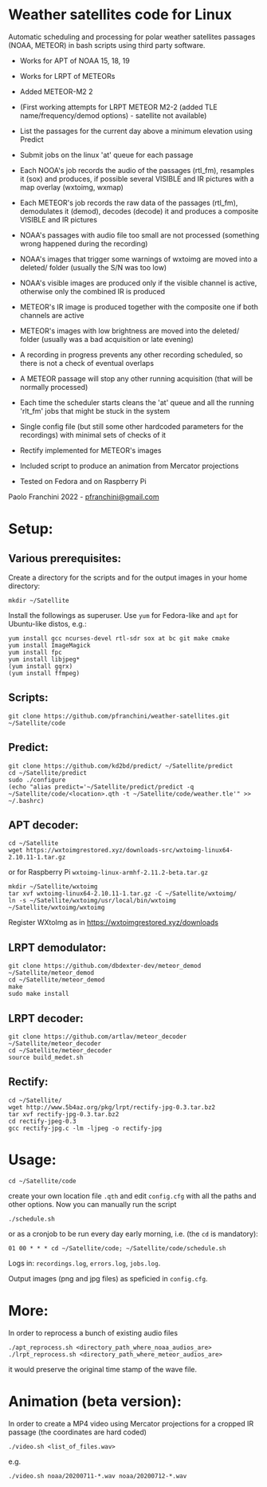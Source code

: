 # Weather satellites code for Linux

Automatic scheduling and processing for polar weather satellites passages (NOAA, METEOR) in bash scripts using third party software.

- Works for APT of NOAA 15, 18, 19
- Works for LRPT of METEORs
- Added METEOR-M2 2
- (First working attempts for LRPT METEOR M2-2 (added TLE name/frequency/demod options) - satellite not available)

- List the passages for the current day above a minimum elevation using Predict
- Submit jobs on the linux 'at' queue for each passage
- Each NOOA's job records the audio of the passages (rtl_fm), resamples it (sox) and produces, if possible several VISIBLE and IR pictures with a map overlay (wxtoimg, wxmap)
- Each METEOR's job records the raw data of the passages (rtl_fm), demodulates it (demod), decodes (decode) it and produces a composite VISIBLE and IR pictures
- NOAA's passages with audio file too small are not processed (something wrong happened during the recording)
- NOAA's images that trigger some warnings of wxtoimg are moved into a deleted/ folder (usually the S/N was too low)
- NOAA's visible images are produced only if the visible channel is active, otherwise only the combined IR is produced
- METEOR's IR image is produced together with the composite one if both channels are active
- METEOR's images with low brightness are moved into the deleted/ folder (usually was a bad acquisition or late evening)
- A recording in progress prevents any other recording scheduled, so there is not a check of eventual overlaps
- A METEOR passage will stop any other running acquisition (that will be normally processed)
- Each time the scheduler starts cleans the 'at' queue and all the running 'rlt_fm' jobs that might be stuck in the system
- Single config file (but still some other hardcoded parameters for the recordings) with minimal sets of checks of it
- Rectify implemented for METEOR's images
- Included script to produce an animation from Mercator projections
- Tested on Fedora and on Raspberry Pi

Paolo Franchini 2022 - pfranchini@gmail.com

Setup:
=====

Various prerequisites:
---------------------
Create a directory for the scripts and for the output images in your home directory:
```
mkdir ~/Satellite
```
Install the followings as superuser. Use `yum` for Fedora-like and `apt` for Ubuntu-like distos, e.g.:
```
yum install gcc ncurses-devel rtl-sdr sox at bc git make cmake
yum install ImageMagick
yum install fpc
yum install libjpeg*
(yum install gqrx)
(yum install ffmpeg)
```

Scripts:
-------
```
git clone https://github.com/pfranchini/weather-satellites.git ~/Satellite/code
```

Predict:
-------
```
git clone https://github.com/kd2bd/predict/ ~/Satellite/predict
cd ~/Satellite/predict
sudo ./configure
(echo "alias predict='~/Satellite/predict/predict -q ~/Satellite/code/<location>.qth -t ~/Satellite/code/weather.tle'" >> ~/.bashrc)
```

APT decoder:
-----------
```
cd ~/Satellite
wget https://wxtoimgrestored.xyz/downloads-src/wxtoimg-linux64-2.10.11-1.tar.gz
```
or for Raspberry Pi `wxtoimg-linux-armhf-2.11.2-beta.tar.gz`
```
mkdir ~/Satellite/wxtoimg
tar xvf wxtoimg-linux64-2.10.11-1.tar.gz -C ~/Satellite/wxtoimg/
ln -s ~/Satellite/wxtoimg/usr/local/bin/wxtoimg ~/Satellite/wxtoimg/wxtoimg
```
Register WXtoImg as in https://wxtoimgrestored.xyz/downloads

LRPT demodulator:
----------------
```
git clone https://github.com/dbdexter-dev/meteor_demod ~/Satellite/meteor_demod
cd ~/Satellite/meteor_demod
make
sudo make install
```

LRPT decoder:
------------
```
git clone https://github.com/artlav/meteor_decoder ~/Satellite/meteor_decoder
cd ~/Satellite/meteor_decoder
source build_medet.sh
```

Rectify:
-------
```
cd ~/Satellite/
wget http://www.5b4az.org/pkg/lrpt/rectify-jpg-0.3.tar.bz2
tar xvf rectify-jpg-0.3.tar.bz2
cd rectify-jpeg-0.3
gcc rectify-jpg.c -lm -ljpeg -o rectify-jpg
```


Usage:
=====
```
cd ~/Satellite/code
```
create your own location file `.qth` and edit `config.cfg` with all the paths and other options.
Now you can manually run the script
```
./schedule.sh
```
or as a cronjob to be run every day early morning, i.e. (the `cd` is mandatory):
```
01 00 * * * cd ~/Satellite/code; ~/Satellite/code/schedule.sh
```

Logs in: `recordings.log`, `errors.log`, `jobs.log`.

Output images (png and jpg files) as speficied in `config.cfg`.

More:
====
In order to reprocess a bunch of existing audio files
```
./apt_reprocess.sh <directory_path_where_noaa_audios_are>  
./lrpt_reprocess.sh <directory_path_where_meteor_audios_are>  
```
it would preserve the original time stamp of the wave file.

Animation (beta version):
========================
In order to create a MP4 video using Mercator projections for a cropped IR passage (the coordinates are hard coded)
```
./video.sh <list_of_files.wav>
```
e.g.
```
./video.sh noaa/20200711-*.wav noaa/20200712-*.wav
```
